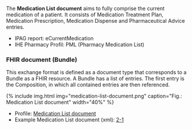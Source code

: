 The **Medication List document** aims to fully comprise the current medication of a patient. It consists of Medication Treatment Plan, Medication Prescription, Medication Dispense and Pharmaceutical Advice entries.

* IPAG report: eCurrentMedication
* IHE Pharmacy Profil: PML (Pharmacy Medication List)


### FHIR document (Bundle)
This exchange format is defined as a document type that corresponds to a Bundle as a FHIR resource. A Bundle has a list of entries. The first entry is the Composition, in which all contained entries are then referenced.

{% include img.html img="medication-list-document.png" caption="Fig.: Medication List document" width="40%" %}

* Profile: [Medication List document](StructureDefinition-ch-emed-document-medicationlist.html)
* Example Medication List document (xml): [2-1](Bundle-2-1-MedicationList.xml.html)